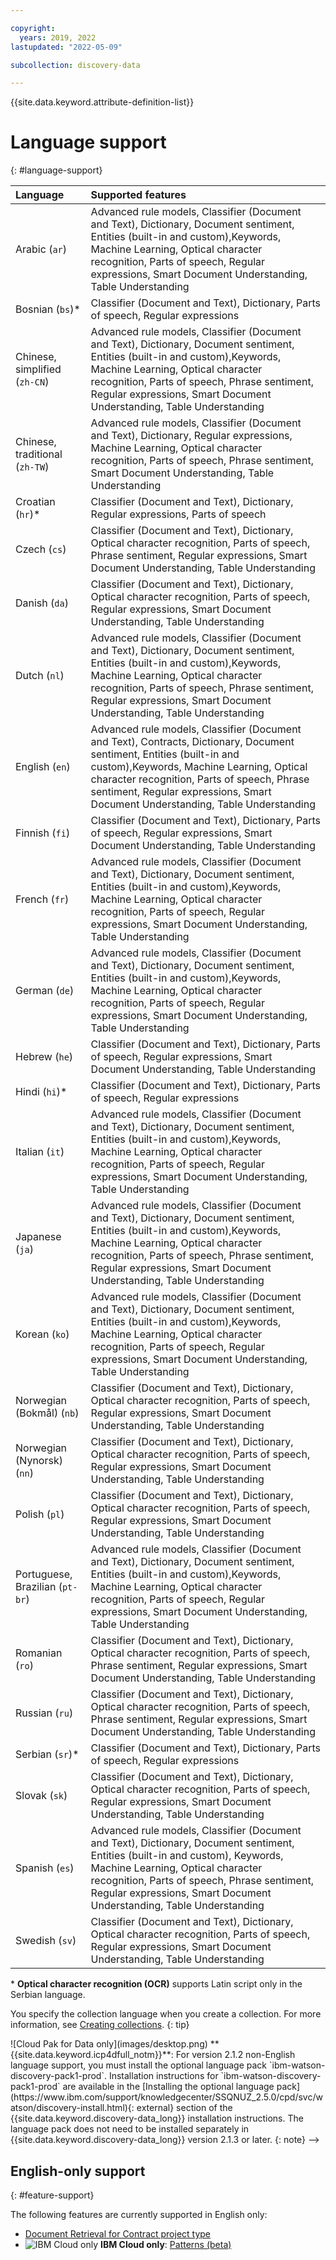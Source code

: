 ```yaml
---

copyright:
  years: 2019, 2022
lastupdated: "2022-05-09"

subcollection: discovery-data

---
```


{{site.data.keyword.attribute-definition-list}}

# Language support
{: #language-support}

| Language | Supported features|
|:---|:---|
| Arabic (`ar`) | Advanced rule models, Classifier (Document and Text), Dictionary, Document sentiment, Entities (built-in and custom),Keywords, Machine Learning, Optical character recognition, Parts of speech, Regular expressions, Smart Document Understanding, Table Understanding |
| Bosnian (`bs`)\* | Classifier (Document and Text), Dictionary, Parts of speech, Regular expressions |
| Chinese, simplified (`zh-CN`) | Advanced rule models, Classifier (Document and Text), Dictionary, Document sentiment, Entities (built-in and custom),Keywords, Machine Learning, Optical character recognition, Parts of speech, Phrase sentiment, Regular expressions, Smart Document Understanding, Table Understanding|
| Chinese, traditional (`zh-TW`) | Advanced rule models, Classifier (Document and Text), Dictionary, Regular expressions, Machine Learning, Optical character recognition, Parts of speech, Phrase sentiment, Smart Document Understanding, Table Understanding |
| Croatian (`hr`)\* | Classifier (Document and Text), Dictionary, Regular expressions, Parts of speech |
| Czech (`cs`) | Classifier (Document and Text), Dictionary, Optical character recognition, Parts of speech, Phrase sentiment, Regular expressions, Smart Document Understanding, Table Understanding  |
| Danish (`da`) | Classifier (Document and Text), Dictionary, Optical character recognition, Parts of speech, Regular expressions, Smart Document Understanding, Table Understanding |
| Dutch (`nl`) | Advanced rule models, Classifier (Document and Text), Dictionary, Document sentiment, Entities (built-in and custom),Keywords, Machine Learning, Optical character recognition, Parts of speech, Phrase sentiment, Regular expressions, Smart Document Understanding, Table Understanding |
| English (`en`) | Advanced rule models, Classifier (Document and Text), Contracts, Dictionary, Document sentiment, Entities (built-in and custom),Keywords, Machine Learning, Optical character recognition, Parts of speech, Phrase sentiment, Regular expressions, Smart Document Understanding, Table Understanding |
| Finnish (`fi`) | Classifier (Document and Text), Dictionary, Parts of speech, Regular expressions, Smart Document Understanding, Table Understanding |
| French (`fr`) | Advanced rule models, Classifier (Document and Text), Dictionary, Document sentiment, Entities (built-in and custom),Keywords, Machine Learning, Optical character recognition, Parts of speech, Regular expressions, Smart Document Understanding, Table Understanding |
| German (`de`) | Advanced rule models, Classifier (Document and Text), Dictionary, Document sentiment, Entities (built-in and custom),Keywords, Machine Learning, Optical character recognition, Parts of speech, Regular expressions, Smart Document Understanding, Table Understanding |
| Hebrew (`he`) | Classifier (Document and Text), Dictionary, Parts of speech, Regular expressions, Smart Document Understanding, Table Understanding |
| Hindi (`hi`)\* | Classifier (Document and Text), Dictionary, Parts of speech, Regular expressions |
| Italian (`it`) | Advanced rule models, Classifier (Document and Text), Dictionary, Document sentiment, Entities (built-in and custom),Keywords, Machine Learning, Optical character recognition, Parts of speech, Regular expressions, Smart Document Understanding, Table Understanding |
| Japanese (`ja`) | Advanced rule models, Classifier (Document and Text), Dictionary, Document sentiment, Entities (built-in and custom),Keywords, Machine Learning, Optical character recognition, Parts of speech, Phrase sentiment, Regular expressions, Smart Document Understanding, Table Understanding |
| Korean (`ko`) | Advanced rule models, Classifier (Document and Text), Dictionary, Document sentiment, Entities (built-in and custom),Keywords, Machine Learning, Optical character recognition, Parts of speech, Regular expressions, Smart Document Understanding, Table Understanding |
| Norwegian (Bokma&#778;l) (`nb`) | Classifier (Document and Text), Dictionary, Optical character recognition, Parts of speech, Regular expressions, Smart Document Understanding, Table Understanding |
| Norwegian (Nynorsk) (`nn`) | Classifier (Document and Text), Dictionary, Optical character recognition, Parts of speech, Regular expressions, Smart Document Understanding, Table Understanding |
| Polish (`pl`) | Classifier (Document and Text), Dictionary, Optical character recognition, Parts of speech, Regular expressions, Smart Document Understanding, Table Understanding |
| Portuguese, Brazilian (`pt-br`) | Advanced rule models, Classifier (Document and Text), Dictionary, Document sentiment, Entities (built-in and custom),Keywords, Machine Learning, Optical character recognition, Parts of speech, Regular expressions, Smart Document Understanding, Table Understanding |
| Romanian (`ro`) | Classifier (Document and Text), Dictionary, Optical character recognition, Parts of speech, Phrase sentiment, Regular expressions, Smart Document Understanding, Table Understanding  |
| Russian (`ru`) | Classifier (Document and Text), Dictionary, Optical character recognition, Parts of speech, Phrase sentiment, Regular expressions, Smart Document Understanding, Table Understanding |
| Serbian (`sr`)\* | Classifier (Document and Text), Dictionary, Parts of speech, Regular expressions|
| Slovak (`sk`) | Classifier (Document and Text), Dictionary, Optical character recognition, Parts of speech, Regular expressions, Smart Document Understanding, Table Understanding |
| Spanish (`es`) | Advanced rule models, Classifier (Document and Text), Dictionary, Document sentiment, Entities (built-in and custom), Keywords, Machine Learning, Optical character recognition, Parts of speech, Phrase sentiment, Regular expressions, Smart Document Understanding, Table Understanding  |
| Swedish (`sv`) | Classifier (Document and Text), Dictionary, Optical character recognition, Parts of speech, Regular expressions, Smart Document Understanding, Table Understanding |

\* **Optical character recognition (OCR)** supports Latin script only in the Serbian language.

You specify the collection language when you create a collection. For more information, see [Creating collections](/docs/discovery-data?topic=discovery-data-collections).
{: tip}

<!--> ![Cloud Pak for Data only](images/desktop.png) **{{site.data.keyword.icp4dfull_notm}}**: For version 2.1.2 non-English language support, you must install the optional language pack `ibm-watson-discovery-pack1-prod`. Installation instructions for `ibm-watson-discovery-pack1-prod` are available in the [Installing the optional language pack](https://www.ibm.com/support/knowledgecenter/SSQNUZ_2.5.0/cpd/svc/watson/discovery-install.html){: external} section of the {{site.data.keyword.discovery-data_long}} installation instructions. The language pack does not need to be installed separately in {{site.data.keyword.discovery-data_long}} version 2.1.3 or later.
{: note}
-->
## English-only support
{: #feature-support}

The following features are currently supported in English only:

-  [Document Retrieval for Contract project type](/docs/discovery-data?topic=discovery-data-projects#doc-retrieval-contracts)
-  ![IBM Cloud only](images/ibm-cloud.png) **IBM Cloud only**: [Patterns (beta)](/docs/discovery-data?topic=discovery-data-domain#patterns)
